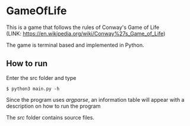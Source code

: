 # GameOfLife

This is a game that follows the rules of Conway's Game of Life  
(LINK: https://en.wikipedia.org/wiki/Conway%27s_Game_of_Life)

The game is terminal based and implemented in Python.

## How to run

Enter the src folder and type

```
$ python3 main.py -h
```

Since the program uses *argparse*, an information table will appear with a description on how to run the program

The *src* folder contains source files.
